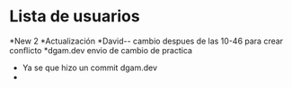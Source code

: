 # Lista de usuarios


*New 2
*Actualización 
*David-- cambio despues de las 10-46 para crear conflicto
*dgam.dev envio de cambio de practica

* Ya se que hizo un commit dgam.dev
* 

